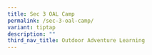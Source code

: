 ```yaml
---
title: Sec 3 OAL Camp
permalink: /sec-3-oal-camp/
variant: tiptap
description: ""
third_nav_title: Outdoor Adventure Learning
---
```

